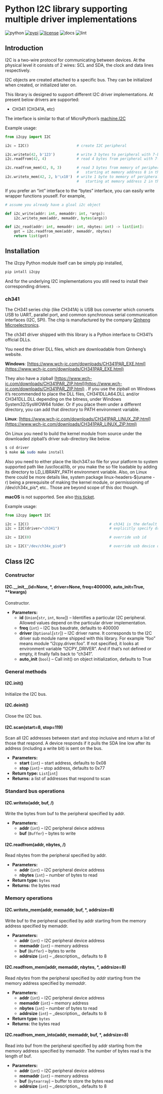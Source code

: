 # Python I2C library supporting multiple driver implementations

<div>
   <img src="https://img.shields.io/badge/python-3.8+-blue.svg" alt="python"/>
   <a href="https://pypi.org/project/i2cpy/"><img src="https://img.shields.io/pypi/v/i2cpy.svg" alt="pypi"/></a>
   <a href="https://github.com/iynehz/i2cpy/blob/main/LICENSE"><img src="https://img.shields.io/badge/license-MIT-green" alt="license"/></a>
   <img src="https://readthedocs.org/projects/i2cpy/badge/?version=latest" alt="docs"/>
   <img src="https://github.com/iynehz/i2cpy/actions/workflows/lint.yml/badge.svg" alt="lint"/>
</div>

## Introduction

I2C is a two-wire protocol for communicating between devices. At the
physical level it consists of 2 wires: SCL and SDA, the clock and data lines
respectively.

I2C objects are created attached to a specific bus. They can be initialized
when created, or initialized later on.

This library is designed to support different I2C driver implementations. At
present below drivers are supported:

* CH341 (CH341A, etc)

The interface is similar to that of MicroPython’s [machine.I2C](https://docs.micropython.org/en/latest/library/machine.I2C.html)

Example usage:

```python
from i2cpy import I2C

i2c = I2C()                      # create I2C peripheral

i2c.writeto(42, b'123')          # write 3 bytes to peripheral with 7-bit address 42
i2c.readfrom(42, 4)              # read 4 bytes from peripheral with 7-bit address 42

i2c.readfrom_mem(42, 8, 3)       # read 3 bytes from memory of peripheral 42,
                                 #   starting at memory address 8 in the peripheral
i2c.writeto_mem(42, 2, b'\x10')  # write 1 byte to memory of peripheral 42,
                                 #   starting at memory address 2 in the peripheral
```

If you prefer an “int” interface to the “bytes” interface, you can easily write
wrapper functions youself. For example,

```python
# assume you already have a gloal i2c object

def i2c_write(addr: int, memaddr: int, *args):
    i2c.writeto_mem(addr, memaddr, bytes(args))

def i2c_read(addr: int, memaddr: int, nbytes: int) -> list[int]:
    got = i2c.readfrom_mem(addr, memaddr, nbytes)
    return list(got)
```

## Installation

The i2cpy Python module itself can be simply pip installed,

```default
pip intall i2cpy
```

And for the underlying I2C implementations you still need to install their
corresponding drivers.

### ch341

The CH341 series chip (like CH341A) is USB bus converter which converts USB to UART, parallel
port, and common synchronous serial communication interfaces (I2C, SPI).
The chip is manufactured by the company [Qinheng Microelectronics](https://wch-ic.com/).

The ch341 driver shipped with this library is a Python interface to CH341’s
official DLLs.

You need the driver DLL files, which are downloadable from Qinheng’s website.

**Windows**: [https://www.wch-ic.com/downloads/CH341PAR_EXE.html](https://www.wch-ic.com/downloads/CH341PAR_EXE.html)

They also have a zipball [https://www.wch-ic.com/downloads/CH341PAR_ZIP.html](https://www.wch-ic.com/downloads/CH341PAR_ZIP.html) .
If you use the zipball on Windows it’s recommended to place the DLL files,
CH341DLLA64.DLL and/or CH341DLL.DLL depending on the bitness, under Windows
System32/SysWOW64 folder. Or if you place them under a different directory,
you can add that directory to PATH environment variable.

**Linux**: [https://www.wch-ic.com/downloads/CH341PAR_LINUX_ZIP.html](https://www.wch-ic.com/downloads/CH341PAR_LINUX_ZIP.html)

On Linux you need to build the kernel module from source under the downloaded
zipball’s driver sub-directory like below.

```bash
$ cd driver
$ make && sudo make install
```

Also you need to either place the libch347.so file for your platform to system
supported path like /usr/local/lib, or you make the so file loadable by adding
its directory to LD_LIBRARY_PATH environment variable. Also, on Linux there
could be more details like, system package linux-headers-$(uname -r) being a
prerequisite of making the kernel module, or permissioning of /dev/ch34x_pis\*,
etc.. Those are beyond scope of this doc though.

**macOS** is not supported. See also [this ticket](https://github.com/iynehz/i2cpy/issues/3).

Example usage:

```python
from i2cpy import I2C

i2c = I2C()                                     # ch341 is the default driver
i2c = I2C(driver="ch341")                       # explicitly specify driver

i2c = I2C(0)                                    # override usb id

i2c = I2C("/dev/ch34x_pis0")                    # override usb device on Linux
```

## Class I2C

### Constructor

#### I2C.\_\_init_\_(id=None, \*, driver=None, freq=400000, auto_init=True, \*\*kwargs)

Constructor.

* **Parameters:**
  * **id** (`Union`[`str`, `int`, `None`]) – Identifies a particular I2C peripheral. Allowed values depend
    on the particular driver implementation.
  * **freq** (`int`) – I2C bus baudrate, defaults to 400000
  * **driver** (`Optional`[`str`]) – I2C driver name. It corresponds to the I2C driver sub
    module name shipped with this library. For example “foo” means module
    “i2cpy.driver.foo”.
    If not specified, it looks at environment variable “I2CPY_DRIVER”.
    And if that’s not defined or empty, it finally falls back to “ch341”.
  * **auto_init** (`bool`) – Call init() on object initialization, defaults to True

### General methods

#### I2C.init()

Initialize the I2C bus.

#### I2C.deinit()

Close the I2C bus.

#### I2C.scan(start=8, stop=119)

Scan all I2C addresses between start and stop inclusive
and return a list of those that respond.
A device responds if it pulls the SDA line low after its address
(including a write bit) is sent on the bus.

* **Parameters:**
  * **start** (`int`) – start address, defaults to 0x08
  * **stop** (`int`) – stop address, defaults to 0x77
* **Return type:**
  `List`[`int`]
* **Returns:**
  a list of addresses that respond to scan

### Standard bus operations

#### I2C.writeto(addr, buf, /)

Write the bytes from buf to the peripheral specified by addr.

* **Parameters:**
  * **addr** (`int`) – I2C peripheral deivce address
  * **buf** (`Buffer`) – bytes to write

#### I2C.readfrom(addr, nbytes, /)

Read nbytes from the peripheral specified by addr.

* **Parameters:**
  * **addr** (`int`) – I2C peripheral device address
  * **nbytes** (`int`) – number of bytes to read
* **Return type:**
  `bytes`
* **Returns:**
  the bytes read

### Memory operations

#### I2C.writeto_mem(addr, memaddr, buf, \*, addrsize=8)

Write buf to the peripheral specified by addr starting from the
memory address specified by memaddr.

* **Parameters:**
  * **addr** (`int`) – I2C peripheral device address
  * **memaddr** (`int`) – memory address
  * **buf** (`Buffer`) – bytes to write
  * **addrsize** (`int`) – \_description_, defaults to 8

#### I2C.readfrom_mem(addr, memaddr, nbytes, \*, addrsize=8)

Read *nbytes* from the peripheral specified by *addr* starting from
the memory address specified by *memaddr*.

* **Parameters:**
  * **addr** (`int`) – I2C peripheral device address
  * **memaddr** (`int`) – memory address
  * **nbytes** (`int`) – number of bytes to read
  * **addrsize** (`int`) – \_description_, defaults to 8
* **Return type:**
  `bytes`
* **Returns:**
  the bytes read

#### I2C.readfrom_mem_into(addr, memaddr, buf, \*, addrsize=8)

Read into buf from the peripheral specified by addr starting from the
memory address specified by memaddr. The number of bytes read is the
length of buf.

* **Parameters:**
  * **addr** (`int`) – I2C peripheral device address
  * **memaddr** (`int`) – memory address
  * **buf** (`bytearray`) – buffer to store the bytes read
  * **addrsize** (`int`) – \_description_, defaults to 8
